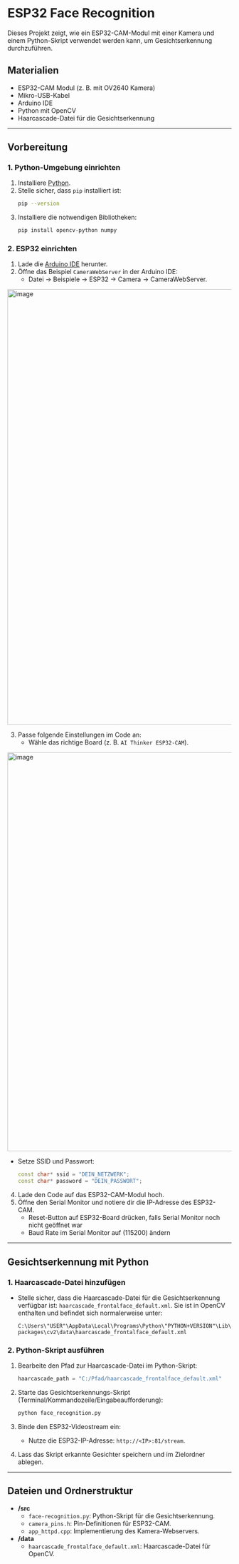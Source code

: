 
# ESP32 Face Recognition

Dieses Projekt zeigt, wie ein ESP32-CAM-Modul mit einer Kamera und einem Python-Skript verwendet werden kann, um Gesichtserkennung durchzuführen. 

## Materialien

- ESP32-CAM Modul (z. B. mit OV2640 Kamera)
- Mikro-USB-Kabel
- Arduino IDE
- Python mit OpenCV
- Haarcascade-Datei für die Gesichtserkennung

---

## Vorbereitung

### 1. Python-Umgebung einrichten
1. Installiere [Python](https://python.org).
2. Stelle sicher, dass `pip` installiert ist:
   ```bash
   pip --version
   ```
3. Installiere die notwendigen Bibliotheken:
   ```bash
   pip install opencv-python numpy
   ```

### 2. ESP32 einrichten
1. Lade die [Arduino IDE](https://www.arduino.cc/en/software) herunter.
2. Öffne das Beispiel `CameraWebServer` in der Arduino IDE:
   - Datei → Beispiele → ESP32 → Camera → CameraWebServer.
<img width="976" alt="image" src="https://github.com/user-attachments/assets/c518501b-dfce-4b8f-80af-b9f57d8d1d2a" />

3. Passe folgende Einstellungen im Code an:
   - Wähle das richtige Board (z. B. `AI Thinker ESP32-CAM`).
<img width="894" alt="image" src="https://github.com/user-attachments/assets/a24b2084-2b8b-4ebe-b70c-f362e22e5b7b" />

   - Setze SSID und Passwort:
     ```cpp
     const char* ssid = "DEIN_NETZWERK";
     const char* password = "DEIN_PASSWORT";
     ```
4. Lade den Code auf das ESP32-CAM-Modul hoch.
5. Öffne den Serial Monitor und notiere dir die IP-Adresse des ESP32-CAM.
   - Reset-Button auf ESP32-Board drücken, falls Serial Monitor noch nicht geöffnet war
   - Baud Rate im Serial Monitor auf (115200) ändern

---

## Gesichtserkennung mit Python

### 1. Haarcascade-Datei hinzufügen
- Stelle sicher, dass die Haarcascade-Datei für die Gesichtserkennung verfügbar ist:
  `haarcascade_frontalface_default.xml`. Sie ist in OpenCV enthalten und befindet sich normalerweise unter:
  ```
  C:\Users\"USER"\AppData\Local\Programs\Python\"PYTHON+VERSION"\Lib\site-packages\cv2\data\haarcascade_frontalface_default.xml
  ```

### 2. Python-Skript ausführen
1. Bearbeite den Pfad zur Haarcascade-Datei im Python-Skript:
   ```python
   haarcascade_path = "C:/Pfad/haarcascade_frontalface_default.xml"
   ```
2. Starte das Gesichtserkennungs-Skript (Terminal/Kommandozeile/Eingabeaufforderung):
   ```bash
   python face_recognition.py
   ```

3. Binde den ESP32-Videostream ein:
   - Nutze die ESP32-IP-Adresse: `http://<IP>:81/stream`.

4. Lass das Skript erkannte Gesichter speichern und im Zielordner ablegen.

---

## Dateien und Ordnerstruktur

- **/src**
  - `face-recognition.py`: Python-Skript für die Gesichtserkennung.
  - `camera_pins.h`: Pin-Definitionen für ESP32-CAM.
  - `app_httpd.cpp`: Implementierung des Kamera-Webservers.
- **/data**
  - `haarcascade_frontalface_default.xml`: Haarcascade-Datei für OpenCV.
